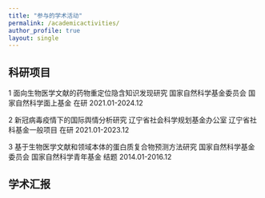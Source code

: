 ```yaml
---
title: "参与的学术活动"
permalink: /academicactivities/ 
author_profile: true
layout: single
---
```


## 科研项目

1 面向生物医学文献的药物重定位隐含知识发现研究 国家自然科学基金委员会 国家自然科学面上基金 在研 2021.01-2024.12

2 新冠病毒疫情下的国际舆情分析研究 辽宁省社会科学规划基金办公室 辽宁省社科基金一般项目 在研 2021.01-2023.12

3 基于生物医学文献和领域本体的蛋白质复合物预测方法研究 国家自然科学基金委员会 国家自然科学青年基金 结题 2014.01-2016.12

## 学术汇报
